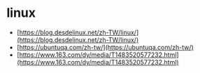 # linux

- [https://blog.desdelinux.net/zh-TW/linux/](https://blog.desdelinux.net/zh-TW/linux/)
- [https://ubuntuqa.com/zh-tw/](https://ubuntuqa.com/zh-tw/)
- [https://www.163.com/dy/media/T1483520577232.html](https://www.163.com/dy/media/T1483520577232.html)

